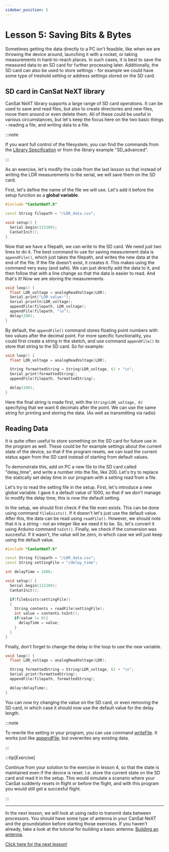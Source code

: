```yaml
---
sidebar_position: 5
---
```


# Lesson 5: Saving Bits & Bytes

Sometimes getting the data directly to a PC isn't feasible, like when we are throwing the device around, launching it with a rocket, or taking measurements in hard-to-reach places. In such cases, it is best to save the measured data to an SD card for further processing later. Additionally, the SD card can also be used to store settings - for example we could have some type of treshold setting or address settings stored on the SD card. 

## SD card in CanSat NeXT library

CanSat NeXT library supports a large range of SD card operations. It can be used to save and read files, but also to create directories and new files, move them around or even delete them. All of these could be useful in various circumstances, but let's keep the focus here on the two basic things - reading a file, and writing data to a file. 

:::note

If you want full control of the filesystem, you can find the commands from the [Library Specification](./../CanSat-software/library_specification.md#sdcardpresent) or from the library example "SD_advanced".

:::

As an exercise, let's modify the code from the last lesson so that instead of writing the LDR measurements to the serial, we will save them on the SD card.

First, let's define the name of the file we will use. Let's add it before the setup function as a **global variable**.

```Cpp title="Modified Setup"
#include "CanSatNeXT.h"

const String filepath = "/LDR_data.csv";

void setup() {
  Serial.begin(115200);
  CanSatInit();
}
```

Now that we have a filepath, we can write to the SD card. We need just two lines to do it. The best command to use for saving measurement data is `appendFile()`, which just takes the filepath, and writes the new data at the end of the file. If the file doesn't exist, it creates it. This makes using the command very easy (and safe). We can just directly add the data to it, and then follow that with a line change so that the data is easier to read. And that's it! Now we are storing the measurements.

```Cpp title="Saving LDR data to the SD card"
void loop() {
  float LDR_voltage = analogReadVoltage(LDR);
  Serial.print("LDR value:");
  Serial.println(LDR_voltage);
  appendFile(filepath, LDR_voltage);
  appendFile(filepath, "\n");
  delay(200);
}
```

By default, the `appendFile()` command stores floating point numbers with two values after the decimal point. For more specific functionality, you could first create a string in the sketch, and use command `appendFile()` to store that string to the SD card. So for example:

```Cpp title="Saving LDR data to the SD card"
void loop() {
  float LDR_voltage = analogReadVoltage(LDR);

  String formattedString = String(LDR_voltage, 6) + "\n";
  Serial.print(formattedString);
  appendFile(filepath, formattedString);

  delay(200);
}
```

Here the final string is made first, with the `String(LDR_voltage, 6)` specifying that we want 6 decimals after the point. We can use the same string for printing and storing the data. (As well as transmitting via radio)

## Reading Data

It is quite often useful to store something on the SD card for future use in the program as well. These could be for example settings about the current state of the device, so that if the program resets, we can load the current status again from the SD card instead of starting from default values. 

To demonstrate this, add on PC a new file to the SD card called "delay_time", and write a number into the file, like 200. Let's try to replace the statically set delay time in our program with a setting read from a file.

Let's try to read the setting file in the setup. First, let's introduce a new global variable. I gave it a default value of 1000, so that if we don't manage to modify the delay time, this is now the default setting. 

In the setup, we should first check if the file even exists. This can be done using command `fileExists()`. If it doesn't let's just use the default value. After this, the data can be read using `readFile()`. However, we should note that it is a string - not an integer like we need it to be. So, let's convert it using Arduino command `toInt()`. Finally, we check if the conversion was succesful. If it wasn't, the value will be zero, in which case we will just keep using the default value.

```Cpp title="Reading a setting in the setup"
#include "CanSatNeXT.h"

const String filepath = "/LDR_data.csv";
const String settingFile = "/delay_time";

int delayTime = 1000;

void setup() {
  Serial.begin(115200);
  CanSatInit();

  if(fileExists(settingFile))
  {
    String contents = readFile(settingFile);
    int value = contents.toInt();
    if(value != 0){
      delayTime = value;
    }
  }
}
```

Finally, don't forget to change the delay in the loop to use the new variable.

```Cpp title="Dynamically set delay value"
void loop() {
  float LDR_voltage = analogReadVoltage(LDR);

  String formattedString = String(LDR_voltage, 6) + "\n";
  Serial.print(formattedString);
  appendFile(filepath, formattedString);

  delay(delayTime);
}
```

You can now try changing the value on the SD card, or even removing the SD card, in which case it should now use the default value for the delay length.

:::note

To rewrite the setting in your program, you can use command [writeFile](./../CanSat-software/library_specification.md#writefile). It works just like [appendFile](./../CanSat-software/library_specification.md#appendfile), but overwrites any existing data.

:::

:::tip[Exercise]

Continue from your solution to the exercise in lesson 4, so that the state is maintained even if the device is reset. I.e. store the current state on the SD card and read it in the setup. This would simulate a scenario where your CanSat suddenly resets in flight or before the flight, and with this program you would still get a succesful flight.

:::

---

In the next lesson, we will look at using radio to transmit data between processors. You should have some type of antenna in your CanSat NeXT and the groundstation before starting those exercises. If you haven't already, take a look at the tutorial for building a basic antenna: [Building an antenna](./../CanSat-hardware/communication#quarter-wave-antenna).

[Click here for the next lesson!](./lesson6)